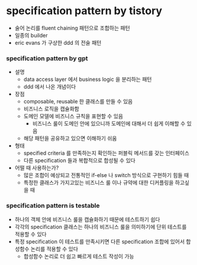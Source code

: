 # specification pattern by tistory

- 술어 논리를 fluent chaining 패턴으로 조합하는 패턴
- 일종의 builder
- eric evans 가 구상한 ddd 의 전술 패턴

### specification pattern by gpt

- 설명
  - data access layer 에서 business logic 을 분리하는 패턴
  - ddd 에서 나온 개념이다
- 장점
  - composable, reusable 한 클래스를 만들 수 있음
  - 비즈니스 로직을 캡슐화함
  - 도메인 모델에 비즈니스 규칙을 표현할 수 있음
    - 비즈니스 룰이 도메인 안에 있으니까 도메인에 대해서 더 쉽게 이해할 수 있음
  - 해당 패턴을 공유하고 있으면 이해하기 쉬움
- 형태
  - specified criteria 를 만족하는지 확인하는 퍼블릭 메서드를 갖는 인터페이스
  - 다른 specification 들과 복합적으로 합성될 수 있다
- 어떨 때 사용하는가?
  - 많은 조합이 예상되고 전통적인 if-else 나 switch 방식으로 구현하기 힘들 때
  - 특정한 클래스가 가지고있는 비즈니스 룰 이나 규약에 대한 디커플링을 하고싶을 때

### specification pattern is testable

- 하나의 객체 안에 비즈니스 룰을 캡슐화하기 때문에 테스트하기 쉽다
- 각각의 specification 클래스는 하나의 비즈니스 룰을 의미하기에 단위 테스트를 적용할 수 있다
- 특정 specification 이 테스트를 만족시키면 다른 specification 조합에 있어서 합성함수 논리를 적용할 수 있다
  - 합성함수 논리로 더 쉽고 빠르게 테스트 작성이 가능

